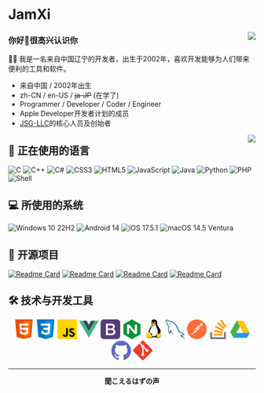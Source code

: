 
# JamXi

<img align="right" src="https://github-readme-stats.vercel.app/api?username=JamXi233&show_icons=true&hide_border=true&icon_color=000&title_color=000&include_all_commits_disable=false&custom_title=JSG-JamXi&count_private=true">

### 你好👋很高兴认识你

👨‍💻 我是一名来自中国辽宁的开发者，出生于2002年，喜欢开发能够为人们带来便利的工具和软件。
- 来自中国 / 2002年出生
- zh-CN / en-US / ~~ja-JP~~ (在学了)
- Programmer / Developer / Coder / Engineer
- Apple Developer开发者计划的成员
- [JSG-LLC](https://jamsg.cn)的核心人员及创始者

<img align="right" src="https://github-readme-stats.vercel.app/api/top-langs?username=JamXi233&hide_border=true&title_color=000&layout=compact">

## 💾 正在使用的语言

![C](https://img.shields.io/badge/-C-a8b9cc?style=flat-square&logo=C&logoColor=fff)
![C++](https://img.shields.io/badge/-C%2b%2b-00599c?style=flat-square&logo=C%2b%2b&logoColor=fff)
![C#](https://img.shields.io/badge/-C%23-55599c?style=flat-square&logo=C%2b%2b&logoColor=fff)
![CSS3](https://img.shields.io/badge/-CSS3-1572b6?style=flat-square&logo=CSS3&labelColor=1572b6)
![HTML5](https://img.shields.io/badge/-HTML5-e34f26?style=flat-square&logo=HTML5&logoColor=fff)
![JavaScript](https://img.shields.io/badge/-JavaScript-f7df1e?style=flat-square&logo=JavaScript&labelColor=f7df1e&logoColor=000)
![Java](https://img.shields.io/badge/-Java-f80000?style=flat-square&logo=oracle&logoColor=fff)
![Python](https://img.shields.io/badge/-Python-3776ab?style=flat-square&logo=python&logoColor=fff)
![PHP](https://img.shields.io/badge/-PHP-777bb4?style=flat-square&logo=PHP&logoColor=fff)
![Shell](https://img.shields.io/badge/-Shell-4eaa25?style=flat-square&logo=gnu%20bash&logoColor=fff)

## 💻 所使用的系统
![Windows 10 22H2](https://img.shields.io/badge/Windows%2010%2022H2-00adef?style=flat-square&logo=windows&logoColor=ffffff)
![Android 14](https://img.shields.io/badge/Android%2014-3ddc84?style=flat-square&logo=android&logoColor=ffffff)
![iOS 17.5.1](https://img.shields.io/badge/iOS%2017.5.1-000000?style=flat-square&logo=iOS&logoColor=ffffff)
![macOS 14.5 Ventura](https://img.shields.io/badge/macOS%2014-000000?style=flat-square&logo=macOS&logoColor=ffffff)

## 🔨 开源项目
[![Readme Card](https://github-readme-stats.vercel.app/api/pin/?username=JamXi233&repo=SRTools)](https://github.com/JamXi233/SRTools)
[![Readme Card](https://github-readme-stats.vercel.app/api/pin/?username=JamXi233&repo=WaveTools)](https://github.com/JamXi233/WaveTools)
[![Readme Card](https://github-readme-stats.vercel.app/api/pin/?username=JamXi233&repo=ZenlessTools)](https://github.com/JamXi233/ZenlessTools)
[![Readme Card](https://github-readme-stats.vercel.app/api/pin/?username=JamXi233&repo=GenTools)](https://github.com/JamXi233/GenTools)

## 🛠️ 技术与开发工具
<p align="center">
	<img src="https://github.com/programmer-zhang/programmer-zhang/raw/main/images/html.svg" width="40" height="40" alt="html" />
	<img src="https://github.com/programmer-zhang/programmer-zhang/raw/main/images/css.svg" width="40" height="40" alt="css" />
	<img src="https://github.com/programmer-zhang/programmer-zhang/raw/main/images/javascript.svg" width="40" height="40" alt="javascript" />
	<img src="https://github.com/programmer-zhang/programmer-zhang/raw/main/images/vuejs.svg" width="40" height="40" alt="vue" />
	<img src="https://github.com/programmer-zhang/programmer-zhang/raw/main/images/bootstrap.svg" width="40" height="40" alt="bootstrap" />
	<img src="https://github.com/programmer-zhang/programmer-zhang/raw/main/images/nginx.svg" width="40" height="40" alt="nginx" />
	<img src="https://github.com/programmer-zhang/programmer-zhang/raw/main/images/linux.svg" width="40" height="40" alt="linux" />
	<img src="https://github.com/programmer-zhang/programmer-zhang/raw/main/images/mysql.svg" width="40" height="40" alt="mysql" />
	<img src="https://github.com/programmer-zhang/programmer-zhang/raw/main/images/postman.svg" width="40" height="40" alt="postman" />
	<img src="https://github.com/programmer-zhang/programmer-zhang/raw/main/images/stack-overflow.svg" width="40" height="40" alt="stack-overflow" />
	<img src="https://github.com/programmer-zhang/programmer-zhang/raw/main/images/google.svg" width="40" height="40" alt="google" />
	<img src="https://github.com/programmer-zhang/programmer-zhang/raw/main/images/github.svg" width="40" height="40" alt="github" />
	<img src="https://github.com/programmer-zhang/programmer-zhang/raw/main/images/git.svg" width="40" height="40" alt="git" />
</p>

------------

<p align=center><strong>聞こえるはずの声</strong></p>

